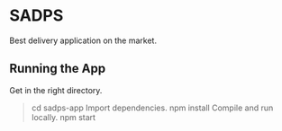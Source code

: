 # SADPS
Best delivery application on the market.

## Running the App
Get in the right directory.
> cd sadps-app
Import dependencies.
> npm install
Compile and run locally.
> npm start